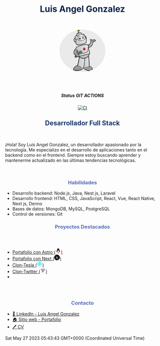 # <h1 align="center" style="color:#0B2447;"> Luis Angel Gonzalez </h1>

<div 
	align="center"
	style="width:100%;height:200px; display:flex; justify-content:center; align-items:center;">
		<img title="Astro" style="border-radius:50%; width:150px;" src="./robot.svg" alt="Banner Image">
</div>
<br/>

##### <p align="center">Status GIT ACTIONS </p>

<div align="center">

[![CI](https://github.com/luisangelescom/luisangelescom/actions/workflows/pipele.yml/badge.svg?branch=main)](https://github.com/luisangelescom/luisangelescom/actions/workflows/pipele.yml)

</div>


## <h2 align="center" style="color:#19376D;">Desarrollador Full Stack</h2>

<br>

¡Hola! Soy Luis Angel Gonzalez, un desarrollador apasionado por la tecnología. Me especializo en el desarrollo de aplicaciones tanto en el backend como en el frontend. Siempre estoy buscando aprender y mantenerme actualizado en las últimas tendencias tecnológicas.

<br>


### <h3 align="center" style="color:#576CBC;">Habilidades</h3>
- Desarrollo backend: Node.js, Java, Nest js, Laravel
- Desarrollo frontend: HTML, CSS, JavaScript, React, Vue, React Native, Next js, Denno
- Bases de datos: MongoDB, MySQL, PostgreSQL
- Control de versiones: Git
  

### <h3 align="center" style="color:#576CBC;">Proyectos Destacados</h3>

<div style="padding:30px 0px">

- [Portafolio con Astro (<img title="Astro" src="./astro.svg" alt="Banner Image" width="18" height="18">)](https://portafolio-luis-angel-gonzalez.vercel.app/)
- [Portafolio con Next (<img title="Next js" src="./next-js.svg" alt="Banner Image" width="18" height="18">)](https://restaurant-blue-theta.vercel.app/)
- [Clon-Tesla (<img title="React js" src="./react-js.svg" alt="Banner Image" width="18" height="18">)](https://clon-tesla-portafolio.vercel.app/)
- [Clon-Twitter (<img title="Vite" src="./vite.svg" alt="Banner Image" width="18" height="18">)](https://movies-two-teal.vercel.app/react/twitter)
- 
</div>


### <h3 align="center" style="color:#576CBC;">Contacto</h3>

- [:link: LinkedIn - Luis Angel Gonzalez](https://mx.linkedin.com/in/luis-angel-g%C3%B3nzalez-ambriz-7b0960120)
- [:house: Sitio web - Portafolio](https://portafolio-luis-angel-gonzalez.vercel.app/)
- [:pen: CV](https://portafolio-luis-angel-gonzalez.vercel.app/)




Sat May 27 2023 05:43:43 GMT+0000 (Coordinated Universal Time)